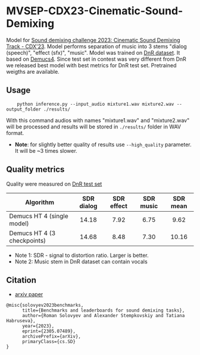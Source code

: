 # MVSEP-CDX23-Cinematic-Sound-Demixing

Model for [Sound demixing challenge 2023: Cinematic Sound Demixing Track - CDX'23](https://www.aicrowd.com/challenges/sound-demixing-challenge-2023). Model performs separation of music into 3 stems "dialog (speech)", "effect (sfx)", "music". Model was trained on [DnR dataset](https://zenodo.org/record/5574713).  It based on [Demucs4](https://github.com/facebookresearch/demucs). Since test set in contest was very different from DnR we released best model with best metrics for DnR test set. Pretrained weigths are available. 

## Usage

```
    python inference.py --input_audio mixture1.wav mixture2.wav --output_folder ./results/
```

With this command audios with names "mixture1.wav" and "mixture2.wav" will be processed and results will be stored in `./results/` folder in WAV format.

* **Note**: for slightly better quality of results use `--high_quality` parameter. It will be ~3 times slower.

## Quality metrics

Quality were measured on [DnR test set](https://zenodo.org/record/5574713)

| Algorithm     | SDR dialog  | SDR effect  | SDR music  | SDR mean |
| ------------- |:---------:|:----------:|:----------:|:----------:|
| Demucs HT 4 (single model)   | 14.18   | 7.92    | 6.75     | 9.62     |
| Demucs HT 4 (3 checkpoints)   | 14.68   | 8.48    | 7.30     | 10.16     |

* Note 1: SDR - signal to distortion ratio. Larger is better.
* Note 2: Music stem in DnR dataset can contain vocals

## Citation

* [arxiv paper](https://arxiv.org/abs/2305.07489)

```
@misc{solovyev2023benchmarks,
      title={Benchmarks and leaderboards for sound demixing tasks}, 
      author={Roman Solovyev and Alexander Stempkovskiy and Tatiana Habruseva},
      year={2023},
      eprint={2305.07489},
      archivePrefix={arXiv},
      primaryClass={cs.SD}
}
```
